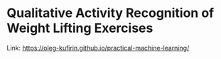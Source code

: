 # Qualitative Activity Recognition of Weight Lifting Exercises
Link: https://oleg-kufirin.github.io/practical-machine-learning/
